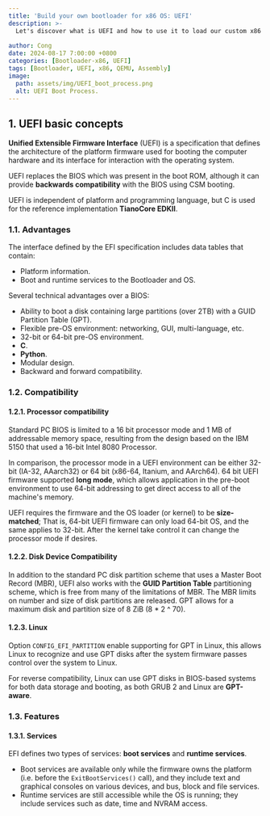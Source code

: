 ```yaml
---
title: 'Build your own bootloader for x86 OS: UEFI'
description: >-
  Let's discover what is UEFI and how to use it to load our custom x86 bootloader and boot system.
  
author: Cong
date: 2024-08-17 7:00:00 +0800
categories: [Bootloader-x86, UEFI]
tags: [Bootloader, UEFI, x86, QEMU, Assembly]
image:
  path: assets/img/UEFI_boot_process.png
  alt: UEFI Boot Process.
---
```


## 1. UEFI basic concepts

**Unified Extensible Firmware Interface** (UEFI) is a specification that defines the architecture of the platform firmware used for booting the computer hardware and its interface for interaction with the operating system.

UEFI replaces the BIOS which was present in the boot ROM, although it can provide **backwards compatibility** with the BIOS using CSM booting.

UEFI is independent of platform and programming language, but C is used for the reference implementation **TianoCore EDKII**.

### 1.1. Advantages

The interface defined by the EFI specification includes data tables that contain:

- Platform information.
- Boot and runtime services to the Bootloader and OS.

Several technical advantages over a BIOS:

- Ability to boot a disk containing large partitions (over 2TB) with a GUID Partition Table (GPT).
- Flexible pre-OS environment: networking, GUI, multi-language, etc.
- 32-bit or 64-bit pre-OS environment.
- **C**.
- **Python**.
- Modular design.
- Backward and forward compatibility.

### 1.2. Compatibility

#### 1.2.1. Processor compatibility

Standard PC BIOS is limited to a 16 bit processor mode and 1 MB of addressable memory space, resulting from the design based on the IBM 5150 that used a 16-bit Intel 8080 Processor.

In comparison, the processor mode in a UEFI environment can be either 32-bit (IA-32, AAarch32) or 64 bit (x86-64, Itanium, and AArch64). 64 bit UEFI firmware supported **long mode**, which allows application in the pre-boot environment to use 64-bit addressing to get direct access to all of the machine's memory.

UEFI requires the firmware and the OS loader (or kernel) to be **size-matched**; That is, 64-bit UEFI firmware can only load 64-bit OS, and the same applies to 32-bit. After the kernel take control it can change the processor mode if desires.

#### 1.2.2. Disk Device Compatibility

In addition to the standard PC disk partition scheme that uses a Master Boot Record (MBR), UEFI also works with the **GUID Partition Table** partitioning scheme, which is free from many of the limitations of MBR. The MBR limits on number and size of disk partitions are released. GPT allows for a maximum disk and partition size of 8 ZiB (8 * 2 ^ 70).

#### 1.2.3. Linux

Option `CONFIG_EFI_PARTITION` enable supporting for GPT in Linux, this allows Linux to recognize and use GPT disks after the system firmware passes control over the system to Linux.

For reverse compatibility, Linux can use GPT disks in BIOS-based systems for both data storage and booting, as both GRUB 2 and Linux are **GPT-aware**.

### 1.3. Features

#### 1.3.1. Services

EFI defines two types of services: **boot services** and **runtime services**.

- Boot services are available only while the firmware owns the platform (i.e. before the `ExitBootServices()` call), and they include text and graphical consoles on various devices, and bus, block and file services.
- Runtime services are still accessible while the OS is running; they include services such as date, time and NVRAM access.
